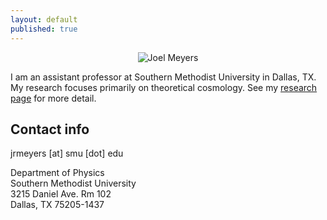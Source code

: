 ```yaml
---
layout: default
published: true
---
```


<p align="center">
  <img src="{{site.baseurl}}/public/joel-grey.jpg" alt="Joel Meyers"/>
</p>

I am an assistant professor at Southern Methodist University in Dallas, TX.  My research focuses primarily on theoretical cosmology.  See my [research page]({{site.base-url}}/research "Research") for more detail.

## Contact info

jrmeyers [at] smu [dot] edu

Department of Physics  
Southern Methodist University  
3215 Daniel Ave. Rm 102  
Dallas, TX 75205-1437  
